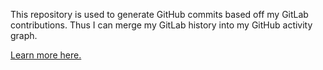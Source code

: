 This repository is used to generate GitHub commits based off my GitLab contributions. Thus I can merge my GitLab history into my GitHub activity graph.

[Learn more here.](https://github.com/luisoos/fake-git-history)
